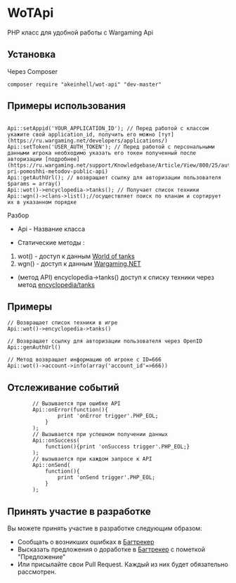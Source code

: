 WoTApi
======

PHP класс для удобной работы с Wargaming Api 

## Установка ##

Через Composer 
```
composer require "akeinhell/wot-api" "dev-master"
```

## Примеры использования ##
```

Api::setAppid('YOUR_APPLICATION_ID'); // Перед работой с классом укажите свой application_id, получить его можно [тут](https://ru.wargaming.net/developers/applications/)
Api::setToken('USER_AUTH_TOKEN'); // Перед работой с персональными данными игрока необходимо указать его токен полученный после авторизации [подробнее](https://ru.wargaming.net/support/Knowledgebase/Article/View/800/25/autentifikcija-pri-pomoshhi-metodov-public-api)
Api::getAuthUrl(); // возвращает ссылку для авторизации пользователя
$params = array()
Api::wot()->encyclopedia->tanks(); // Получает список техники
Api::wgn()->clans->list();//осуществляет поиск по кланам и сортирует их в указанном порядке

```

Разбор

- Api - Название класса

- Статические методы : 
 1. wot() - доступ к данным [World of tanks](https://ru.wargaming.net/developers/api_reference/wot/account/list/) 
 2. wgn() - доступ к данным [Wargaming.NET](https://ru.wargaming.net/developers/api_reference/wgn/clans/list/) 

- (метод API) encyclopedia->tanks() доступ к списку техники через метод [encyclopedia/tanks](https://ru.wargaming.net/developers/api_reference/wot/encyclopedia/tanks/) 
 
 
 ## Примеры ##
 
```
// Возвращает список техники в игре
Api::wot()->encyclopedia->tanks()

// Возвращает ссылку для авторизации пользователя через OpenID
Api::genAuthUrl()

// Метод возвращает информацию об игроке c ID=666
Api::wot()->account->info(array('account_id'=>666))
```


## Отслеживание событий ##
```
        // Вызывается при ошибке API
        Api::onError(function(){
                print 'onError trigger'.PHP_EOL;
            }
        );
        // Вызывается при успешном получении данных 
        Api::onSuccess(
            function(){print 'onSuccess trigger'.PHP_EOL;}
        );
        // вызывается при каждом запросе к API
        Api::onSend(
            function(){
                print 'onSend trigger'.PHP_EOL;
            }
        );
```


## Принять участие в разработке ##

Вы можете принять участие в разработке следующим образом:
- Сообщать о возникших ошибках в [Багтрекер](https://github.com/akeinhell/WotApi/issues)
- Высказать предложения о доработке в [Багтрекер](https://github.com/akeinhell/WotApi/issues) с пометкой "Предложение"
- Или присылайте свои Pull Request. Каждый из них будет обязательно рассмотрен.